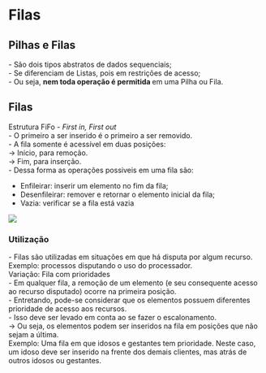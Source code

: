 <h1> Filas </h1>
<h2> Pilhas e Filas </h2>
<p>
  - São dois tipos abstratos de dados sequenciais;
  <br>
  - Se diferenciam de Listas, pois em restrições de acesso;
  <br>
  - Ou seja, <strong> nem toda operação é permitida </strong> em uma Pilha ou Fila.
</p>
<h2> Filas </h2>
<p>
  Estrutura FiFo - <em> First in, First out </em>
  <br>
  - O primeiro a ser inserido é o primeiro a ser removido.
  <br>
  - A fila somente é acessível em duas posições:
  <br>
  &rarr; Início, para remoção.
  <br>
  &rarr; Fim, para inserção.
  <br>
  - Dessa forma as operações possiveis em uma fila são:
  <ul>
    <li> Enfileirar: inserir um elemento no fim da fila; </li>
    <li> Desenfileirar: remover e retornar o elemento inicial da fila; </li>
    <li> Vazia: verificar se a fila está vazia </li>
  </ul>
</p>
<img src = "https://user-images.githubusercontent.com/59178745/182468601-f3117fde-8493-41e8-a265-cbbec17a8319.png">
<h3> Utilização </h3>
<p>
  - Filas são utilizadas em situações em que há disputa por algum recurso.
  <br>
  Exemplo: processos disputando o uso do processador.
  <br>
  Variação: Fila com prioridades
  <br>
  - Em qualquer fila, a remoção de um elemento (e seu consequente acesso ao recurso disputado) ocorre na primeira posição.
  <br>
  - Entretando, pode-se considerar que os elementos possuem diferentes prioridade de acesso aos recursos.
  <br>
  - Isso deve ser levado em conta ao se fazer o escalonamento.
  <br>
  &rarr; Ou seja, os elementos podem ser inseridos na fila em posições que não sejam a última.
  <br>
  Exemplo: Uma fila em que idosos e gestantes tem prioridade. Neste caso, um idoso deve ser inserido na frente dos demais clientes, mas atrás de outros idosos ou gestantes.
</p>
